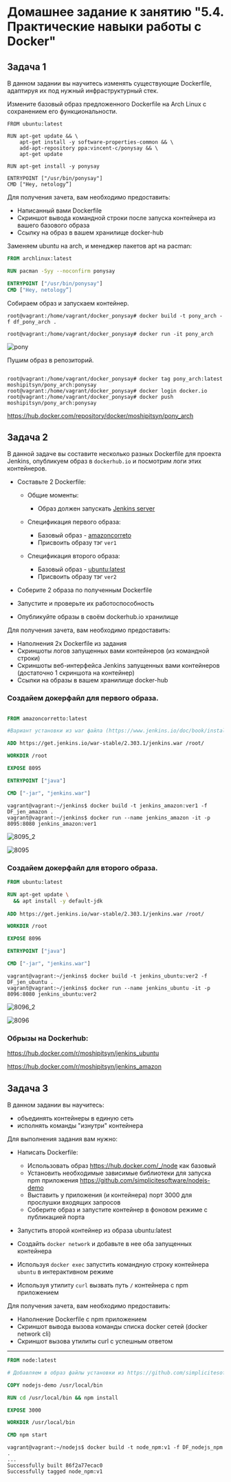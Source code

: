 # Домашнее задание к занятию "5.4. Практические навыки работы с Docker"

## Задача 1 

В данном задании вы научитесь изменять существующие Dockerfile, адаптируя их под нужный инфраструктурный стек.

Измените базовый образ предложенного Dockerfile на Arch Linux c сохранением его функциональности.

```text
FROM ubuntu:latest

RUN apt-get update && \
    apt-get install -y software-properties-common && \
    add-apt-repository ppa:vincent-c/ponysay && \
    apt-get update
 
RUN apt-get install -y ponysay

ENTRYPOINT ["/usr/bin/ponysay"]
CMD ["Hey, netology”]
```

Для получения зачета, вам необходимо предоставить:
- Написанный вами Dockerfile
- Скриншот вывода командной строки после запуска контейнера из вашего базового образа
- Ссылку на образ в вашем хранилище docker-hub

Заменяем ubuntu на arch, и менеджер пакетов apt на pacman: 

```Dockerfile
FROM archlinux:latest

RUN pacman -Syy --noconfirm ponysay

ENTRYPOINT ["/usr/bin/ponysay"]
CMD ["Hey, netology”]
```

Собираем образ и запускаем контейнер.
```
root@vagrant:/home/vagrant/docker_ponysay# docker build -t pony_arch -f df_pony_arch .

root@vagrant:/home/vagrant/docker_ponysay# docker run -it pony_arch
```

![pony](https://user-images.githubusercontent.com/72273610/132704491-86b5dd46-c87e-4108-8a1e-dd195e8123ae.JPG)


Пушим образ в репозиторий.
```

root@vagrant:/home/vagrant/docker_ponysay# docker tag pony_arch:latest moshipitsyn/pony_arch:ponysay
root@vagrant:/home/vagrant/docker_ponysay# docker login docker.io
root@vagrant:/home/vagrant/docker_ponysay# docker push moshipitsyn/pony_arch:ponysay
```

https://hub.docker.com/repository/docker/moshipitsyn/pony_arch


## Задача 2 

В данной задаче вы составите несколько разных Dockerfile для проекта Jenkins, опубликуем образ в `dockerhub.io` и посмотрим логи этих контейнеров.

- Составьте 2 Dockerfile:

    - Общие моменты:
        - Образ должен запускать [Jenkins server](https://www.jenkins.io/download/)
        
    - Спецификация первого образа:
        - Базовый образ - [amazoncorreto](https://hub.docker.com/_/amazoncorretto)
        - Присвоить образу тэг `ver1` 
    
    - Спецификация второго образа:
        - Базовый образ - [ubuntu:latest](https://hub.docker.com/_/ubuntu)
        - Присвоить образу тэг `ver2` 

- Соберите 2 образа по полученным Dockerfile
- Запустите и проверьте их работоспособность
- Опубликуйте образы в своём dockerhub.io хранилище

Для получения зачета, вам необходимо предоставить:
- Наполнения 2х Dockerfile из задания
- Скриншоты логов запущенных вами контейнеров (из командной строки)
- Скриншоты веб-интерфейса Jenkins запущенных вами контейнеров (достаточно 1 скриншота на контейнер)
- Ссылки на образы в вашем хранилище docker-hub

### Создайем докерфайл для первого образа.

```dockerfile

FROM amazoncorretto:latest

#Вариант установки из war файла (https://www.jenkins.io/doc/book/installing/)

ADD https://get.jenkins.io/war-stable/2.303.1/jenkins.war /root/

WORKDIR /root

EXPOSE 8095

ENTRYPOINT ["java"]

CMD ["-jar", "jenkins.war"]
```
```
vagrant@vagrant:~/jenkins$ docker build -t jenkins_amazon:ver1 -f DF_jen_amazon .
vagrant@vagrant:~/jenkins$ docker run --name jenkins_amazon -it -p 8095:8080 jenkins_amazon:ver1
```

![8095_2](https://user-images.githubusercontent.com/72273610/133925987-3c0ac28f-f42b-46f3-b806-8032d21a80ca.JPG)

![8095](https://user-images.githubusercontent.com/72273610/133925989-56b4fb62-216d-4745-82c6-aa574e5e3878.JPG)


### Создайем докерфайл для второго образа.

```dockerfile
FROM ubuntu:latest

RUN apt-get update \
  && apt install -y default-jdk
  
ADD https://get.jenkins.io/war-stable/2.303.1/jenkins.war /root/

WORKDIR /root

EXPOSE 8096

ENTRYPOINT ["java"]

CMD ["-jar", "jenkins.war"]
```
```
vagrant@vagrant:~/jenkins$ docker build -t jenkins_ubuntu:ver2 -f DF_jen_ubuntu .
vagrant@vagrant:~/jenkins$ docker run --name jenkins_ubuntu -it -p 8096:8080 jenkins_ubuntu:ver2
```
![8096_2](https://user-images.githubusercontent.com/72273610/133926039-aea553f1-d1ed-4a5c-b7d9-c8dd45ddd882.JPG)

![8096](https://user-images.githubusercontent.com/72273610/133926041-45536352-3835-4854-8322-f8173d47e7be.JPG)

### Обрызы на Dockerhub:

https://hub.docker.com/r/moshipitsyn/jenkins_ubuntu

https://hub.docker.com/r/moshipitsyn/jenkins_amazon


## Задача 3 

В данном задании вы научитесь:
- объединять контейнеры в единую сеть
- исполнять команды "изнутри" контейнера

Для выполнения задания вам нужно:
- Написать Dockerfile: 
    - Использовать образ https://hub.docker.com/_/node как базовый
    - Установить необходимые зависимые библиотеки для запуска npm приложения https://github.com/simplicitesoftware/nodejs-demo
    - Выставить у приложения (и контейнера) порт 3000 для прослушки входящих запросов  
    - Соберите образ и запустите контейнер в фоновом режиме с публикацией порта

- Запустить второй контейнер из образа ubuntu:latest 
- Создайть `docker network` и добавьте в нее оба запущенных контейнера
- Используя `docker exec` запустить командную строку контейнера `ubuntu` в интерактивном режиме
- Используя утилиту `curl` вызвать путь `/` контейнера с npm приложением  

Для получения зачета, вам необходимо предоставить:
- Наполнение Dockerfile с npm приложением
- Скриншот вывода вызова команды списка docker сетей (docker network cli)
- Скриншот вызова утилиты curl с успешным ответом

---

```dockerfile
FROM node:latest

# Добавляем в образ файлы установки из https://github.com/simplicitesoftware/nodejs-demo. Предварительно в файле app.js заменен 'localhost' на '0.0.0.0'

COPY nodejs-demo /usr/local/bin

RUN cd /usr/local/bin && npm install

EXPOSE 3000

WORKDIR /usr/local/bin

CMD npm start
```

```
vagrant@vagrant:~/nodejs$ docker build -t node_npm:v1 -f DF_nodejs_npm .
...
Successfully built 86f2a77ecac0
Successfully tagged node_npm:v1
```
```

```
